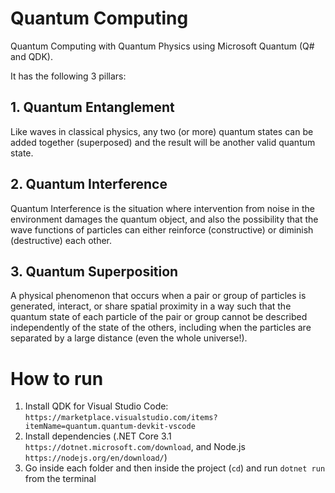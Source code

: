 # Quantum Computing

Quantum Computing with Quantum Physics using Microsoft Quantum (Q# and QDK).

It has the following 3 pillars:

## 1. Quantum Entanglement
Like waves in classical physics, any two (or more) quantum states can be added together (superposed) and the result will be another valid quantum state.

## 2. Quantum Interference
Quantum Interference is the situation where intervention from noise in the environment damages the quantum object, and also the possibility that the wave functions of particles can either reinforce (constructive) or diminish (destructive) each other.

## 3. Quantum Superposition
A physical phenomenon that occurs when a pair or group of particles is generated, interact, or share spatial proximity in a way such that the quantum state of each particle of the pair or group cannot be described independently of the state of the others, including when the particles are separated by a large distance (even the whole universe!).

# How to run

1. Install QDK for Visual Studio Code: `https://marketplace.visualstudio.com/items?itemName=quantum.quantum-devkit-vscode`
2. Install dependencies (.NET Core 3.1 `https://dotnet.microsoft.com/download`, and Node.js `https://nodejs.org/en/download/`)
3. Go inside each folder and then inside the project (`cd`) and run `dotnet run` from the terminal
